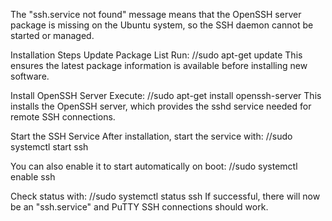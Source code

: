 The "ssh.service not found" message means that the OpenSSH server package is missing on the Ubuntu system, so the SSH daemon cannot be started or managed.

Installation Steps
Update Package List
Run:
//sudo apt-get update
This ensures the latest package information is available before installing new software.

Install OpenSSH Server
Execute:
//sudo apt-get install openssh-server
This installs the OpenSSH server, which provides the sshd service needed for remote SSH connections.

Start the SSH Service
After installation, start the service with:
//sudo systemctl start ssh

You can also enable it to start automatically on boot:
//sudo systemctl enable ssh

Check status with:
//sudo systemctl status ssh
If successful, there will now be an "ssh.service" and PuTTY SSH connections should work.
